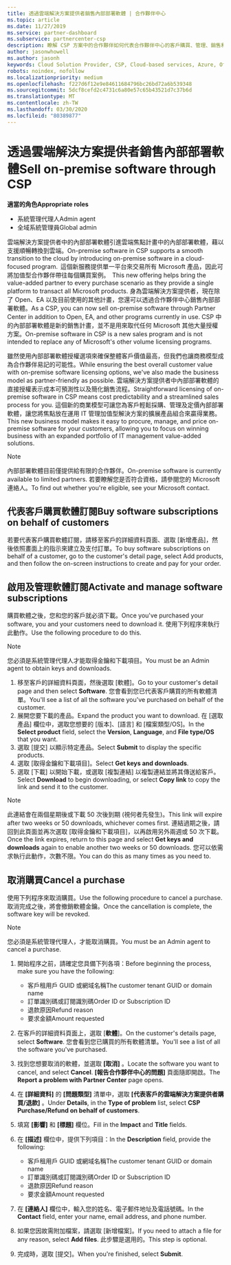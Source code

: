 ```yaml
---
title: 透過雲端解決方案提供者銷售內部部署軟體 | 合作夥伴中心
ms.topic: article
ms.date: 11/27/2019
ms.service: partner-dashboard
ms.subservice: partnercenter-csp
description: 瞭解 CSP 方案中的合作夥伴如何代表合作夥伴中心的客戶購買、管理、銷售和取消內部部署軟體訂閱。
author: jasonwhowell
ms.author: jasonh
keywords: Cloud Solution Provider, CSP, Cloud-based services, Azure, Office 365, Dynamics, CSP partner, sell in CSP, direct partner, direct CSP partner, indirect CSP reseller, direct CSP, indirect CSP, direct model, indirect model, indirect reseller, indirect provider, provider, distributor, cloud solution provider program, 雲端解決方案提供者, 雲端式服務, 雲端解決方案提供者合作夥伴, 過雲端解決方案提供者銷售, 直接合作夥伴, 間接雲端解決方案提供者合作夥伴, 間接雲端解決方案提供者經銷商, 直接雲端解決方案提供者, 間接雲端解決方案提供者, 直接模型, 間接模型, 間接經銷商, 間接提供者, 提供者, 散發者, 雲端解決方案提供者計畫
robots: noindex, nofollow
ms.localizationpriority: medium
ms.openlocfilehash: f227d6f12e9e84611684796bc26bd72a6b539348
ms.sourcegitcommit: 5dcf8cefd2c4731c6a80e57c65b43521d7c37b6d
ms.translationtype: MT
ms.contentlocale: zh-TW
ms.lasthandoff: 03/30/2020
ms.locfileid: "80389877"
---
```

# <a name="sell-on-premise-software-through-csp"></a><span data-ttu-id="dc014-104">透過雲端解決方案提供者銷售內部部署軟體</span><span class="sxs-lookup"><span data-stu-id="dc014-104">Sell on-premise software through CSP</span></span>

<span data-ttu-id="dc014-105">**適當的角色**</span><span class="sxs-lookup"><span data-stu-id="dc014-105">**Appropriate roles**</span></span>

- <span data-ttu-id="dc014-106">系統管理代理人</span><span class="sxs-lookup"><span data-stu-id="dc014-106">Admin agent</span></span>
- <span data-ttu-id="dc014-107">全域系統管理員</span><span class="sxs-lookup"><span data-stu-id="dc014-107">Global admin</span></span>

<span data-ttu-id="dc014-108">雲端解決方案提供者中的內部部署軟體引進雲端焦點計畫中的內部部署軟體，藉以支援順暢轉換到雲端。</span><span class="sxs-lookup"><span data-stu-id="dc014-108">On-premise software in CSP supports a smooth transition to the cloud by introducing on-premise software in a cloud-focused program.</span></span><span data-ttu-id="dc014-109">  這個新服務提供單一平台來交易所有 Microsoft 產品，因此可將加值型合作夥伴帶往每個購買案例。</span><span class="sxs-lookup"><span data-stu-id="dc014-109">  This new offering helps bring the value-added partner to every purchase scenario as they provide a single platform to transact all Microsoft products.</span></span> <span data-ttu-id="dc014-110">身為雲端解決方案提供者，現在除了 Open、EA 以及目前使用的其他計畫，您還可以透過合作夥伴中心銷售內部部署軟體。</span><span class="sxs-lookup"><span data-stu-id="dc014-110">As a CSP, you can now sell on-premise software through Partner Center in addition to Open, EA, and other programs currently in use.</span></span> <span data-ttu-id="dc014-111">CSP 中的內部部署軟體是新的銷售計畫，並不是用來取代任何 Microsoft 其他大量授權方案。</span><span class="sxs-lookup"><span data-stu-id="dc014-111">On-premise software in CSP is a new sales program and is not intended to replace any of Microsoft's other volume licensing programs.</span></span> 
 
<span data-ttu-id="dc014-112">雖然使用內部部署軟體授權選項來確保整體客戶價值最高，但我們也讓商務模型成為合作夥伴易記的可能性。</span><span class="sxs-lookup"><span data-stu-id="dc014-112">While ensuring the best overall customer value with on-premise software licensing options, we've also made the business model as partner-friendly as possible.</span></span> <span data-ttu-id="dc014-113">雲端解決方案提供者中內部部署軟體的直接授權表示成本可預測性以及簡化銷售流程。</span><span class="sxs-lookup"><span data-stu-id="dc014-113">Straightforward licensing of on-premise software in CSP means cost predictability and a streamlined sales process for you.</span></span> <span data-ttu-id="dc014-114">這個新的商業模型可讓您為客戶輕鬆採購、管理及定價內部部署軟體，讓您將焦點放在運用 IT 管理加值型解決方案的擴展產品組合來贏得業務。</span><span class="sxs-lookup"><span data-stu-id="dc014-114">This new business model makes it easy to procure, manage, and price on-premise software for your customers, allowing you to focus on winning business with an expanded portfolio of IT management value-added solutions.</span></span> 

>[!NOTE]
><span data-ttu-id="dc014-115">內部部署軟體目前僅提供給有限的合作夥伴。</span><span class="sxs-lookup"><span data-stu-id="dc014-115">On-premise software is currently available to limited partners.</span></span> <span data-ttu-id="dc014-116">若要瞭解您是否符合資格，請參閱您的 Microsoft 連絡人。</span><span class="sxs-lookup"><span data-stu-id="dc014-116">To find out whether you're eligible, see your Microsoft contact.</span></span> 


## <a name="buy-software-subscriptions-on-behalf-of-customers"></a><span data-ttu-id="dc014-117">代表客戶購買軟體訂閱</span><span class="sxs-lookup"><span data-stu-id="dc014-117">Buy software subscriptions on behalf of customers</span></span>

<span data-ttu-id="dc014-118">若要代表客戶購買軟體訂閱，請移至客戶的詳細資料頁面、選取 \[新增產品\]，然後依照畫面上的指示來建立及支付訂單。</span><span class="sxs-lookup"><span data-stu-id="dc014-118">To buy software subscriptions on behalf of a customer, go to the customer's detail page, select Add products, and then follow the on-screen instructions to create and pay for your order.</span></span>

## <a name="activate-and-manage-software-subscriptions"></a><span data-ttu-id="dc014-119">啟用及管理軟體訂閱</span><span class="sxs-lookup"><span data-stu-id="dc014-119">Activate and manage software subscriptions</span></span>

<span data-ttu-id="dc014-120">購買軟體之後，您和您的客戶就必須下載。</span><span class="sxs-lookup"><span data-stu-id="dc014-120">Once you've purchased your software, you and your customers need to download it.</span></span> <span data-ttu-id="dc014-121">使用下列程序來執行此動作。</span><span class="sxs-lookup"><span data-stu-id="dc014-121">Use the following procedure to do this.</span></span> 

>[!NOTE]
><span data-ttu-id="dc014-122">您必須是系統管理代理人才能取得金鑰和下載項目。</span><span class="sxs-lookup"><span data-stu-id="dc014-122">You must be an Admin agent to obtain keys and downloads.</span></span> 

1. <span data-ttu-id="dc014-123">移至客戶的詳細資料頁面，然後選取 [軟體]。</span><span class="sxs-lookup"><span data-stu-id="dc014-123">Go to your customer's detail page and then select **Software**.</span></span> <span data-ttu-id="dc014-124">您會看到您已代表客戶購買的所有軟體清單。</span><span class="sxs-lookup"><span data-stu-id="dc014-124">You'll see a list of all the software you've purchased on behalf of the customer.</span></span> 
2.  <span data-ttu-id="dc014-125">展開您要下載的產品。</span><span class="sxs-lookup"><span data-stu-id="dc014-125">Expand the product you want to download.</span></span> <span data-ttu-id="dc014-126">在 [選取產品] 欄位中，選取您想要的 [版本]、[語言] 和 [檔案類型/OS]。</span><span class="sxs-lookup"><span data-stu-id="dc014-126">In the **Select product** field, select the **Version**, **Language**, and **File type/OS** that you want.</span></span> 
3.  <span data-ttu-id="dc014-127">選取 [提交] 以顯示特定產品。</span><span class="sxs-lookup"><span data-stu-id="dc014-127">Select **Submit** to display the specific products.</span></span> 
4.  <span data-ttu-id="dc014-128">選取 [取得金鑰和下載項目]。</span><span class="sxs-lookup"><span data-stu-id="dc014-128">Select **Get keys and downloads**.</span></span> 
5.  <span data-ttu-id="dc014-129">選取 [下載] 以開始下載，或選取 [複製連結] 以複製連結並將其傳送給客戶。</span><span class="sxs-lookup"><span data-stu-id="dc014-129">Select **Download** to begin downloading, or select **Copy link** to copy the link and send it to the customer.</span></span> 

>[!NOTE]
><span data-ttu-id="dc014-130">此連結會在兩個星期後或下載 50 次後到期 (視何者先發生)。</span><span class="sxs-lookup"><span data-stu-id="dc014-130">This link will expire after two weeks or 50 downloads, whichever comes first.</span></span> <span data-ttu-id="dc014-131">連結過期之後，請回到此頁面並再次選取 [取得金鑰和下載項目]，以再啟用另外兩週或 50 次下載。</span><span class="sxs-lookup"><span data-stu-id="dc014-131">Once the link expires, return to this page and select **Get keys and downloads** again to enable another two weeks or 50 downloads.</span></span> <span data-ttu-id="dc014-132">您可以依需求執行此動作，次數不限。</span><span class="sxs-lookup"><span data-stu-id="dc014-132">You can do this as many times as you need to.</span></span> 


## <a name="cancel-a-purchase"></a><span data-ttu-id="dc014-133">取消購買</span><span class="sxs-lookup"><span data-stu-id="dc014-133">Cancel a purchase</span></span>
<span data-ttu-id="dc014-134">使用下列程序來取消購買。</span><span class="sxs-lookup"><span data-stu-id="dc014-134">Use the following procedure to cancel a purchase.</span></span> <span data-ttu-id="dc014-135">取消完成之後，將會撤銷軟體金鑰。</span><span class="sxs-lookup"><span data-stu-id="dc014-135">Once the cancellation is complete, the software key will be revoked.</span></span> 

>[!NOTE]
><span data-ttu-id="dc014-136">您必須是系統管理代理人，才能取消購買。</span><span class="sxs-lookup"><span data-stu-id="dc014-136">You must be an Admin agent to cancel a purchase.</span></span> 

1.  <span data-ttu-id="dc014-137">開始程序之前，請確定您具備下列各項：</span><span class="sxs-lookup"><span data-stu-id="dc014-137">Before beginning the process, make sure you have the following:</span></span> 
    -   <span data-ttu-id="dc014-138">客戶租用戶 GUID 或網域名稱</span><span class="sxs-lookup"><span data-stu-id="dc014-138">The customer tenant GUID or domain name</span></span>
    -   <span data-ttu-id="dc014-139">訂單識別碼或訂閱識別碼</span><span class="sxs-lookup"><span data-stu-id="dc014-139">Order ID or Subscription ID</span></span>
    -   <span data-ttu-id="dc014-140">退款原因</span><span class="sxs-lookup"><span data-stu-id="dc014-140">Refund reason</span></span>
    -   <span data-ttu-id="dc014-141">要求金額</span><span class="sxs-lookup"><span data-stu-id="dc014-141">Amount requested</span></span>

2.  <span data-ttu-id="dc014-142">在客戶的詳細資料頁面上，選取 [**軟體**]。</span><span class="sxs-lookup"><span data-stu-id="dc014-142">On the customer's details page, select **Software**.</span></span> <span data-ttu-id="dc014-143">您會看到您已購買的所有軟體清單。</span><span class="sxs-lookup"><span data-stu-id="dc014-143">You'll see a list of all the software you've purchased.</span></span> 

3.  <span data-ttu-id="dc014-144">找到您想要取消的軟體，並選取 **\[取消\]** 。</span><span class="sxs-lookup"><span data-stu-id="dc014-144">Locate the software you want to cancel, and select **Cancel**.</span></span> <span data-ttu-id="dc014-145">**\[報告合作夥伴中心的問題\]** 頁面隨即開啟。</span><span class="sxs-lookup"><span data-stu-id="dc014-145">The **Report a problem with Partner Center** page opens.</span></span> 

4.  <span data-ttu-id="dc014-146">在 **\[詳細資料\]** 的 **\[問題類型\]** 清單中，選取 **\[代表客戶的雲端解決方案提供者購買/退款\]** 。</span><span class="sxs-lookup"><span data-stu-id="dc014-146">Under **Details**, in the **Type of problem** list, select **CSP Purchase/Refund on behalf of customers**.</span></span>

5.  <span data-ttu-id="dc014-147">填寫 **\[影響\]** 和 **\[標題\]** 欄位。</span><span class="sxs-lookup"><span data-stu-id="dc014-147">Fill in the **Impact** and **Title** fields.</span></span> 

6.  <span data-ttu-id="dc014-148">在 **\[描述\]** 欄位中，提供下列項目：</span><span class="sxs-lookup"><span data-stu-id="dc014-148">In the **Description** field, provide the following:</span></span> 
    -   <span data-ttu-id="dc014-149">客戶租用戶 GUID 或網域名稱</span><span class="sxs-lookup"><span data-stu-id="dc014-149">The customer tenant GUID or domain name</span></span>
    -   <span data-ttu-id="dc014-150">訂單識別碼或訂閱識別碼</span><span class="sxs-lookup"><span data-stu-id="dc014-150">Order ID or Subscription ID</span></span>
    -   <span data-ttu-id="dc014-151">退款原因</span><span class="sxs-lookup"><span data-stu-id="dc014-151">Refund reason</span></span>
    -   <span data-ttu-id="dc014-152">要求金額</span><span class="sxs-lookup"><span data-stu-id="dc014-152">Amount requested</span></span>

7.  <span data-ttu-id="dc014-153">在 **\[連絡人\]** 欄位中，輸入您的姓名、電子郵件地址及電話號碼。</span><span class="sxs-lookup"><span data-stu-id="dc014-153">In the **Contact** field, enter your name, email address, and phone number.</span></span> 

8.  <span data-ttu-id="dc014-154">如果您因故需附加檔案，請選取 [新增檔案]。</span><span class="sxs-lookup"><span data-stu-id="dc014-154">If you need to attach a file for any reason, select **Add files**.</span></span> <span data-ttu-id="dc014-155">此步驟是選用的。</span><span class="sxs-lookup"><span data-stu-id="dc014-155">This step is optional.</span></span> 

9.  <span data-ttu-id="dc014-156">完成時，選取 [提交]。</span><span class="sxs-lookup"><span data-stu-id="dc014-156">When you're finished, select **Submit**.</span></span>